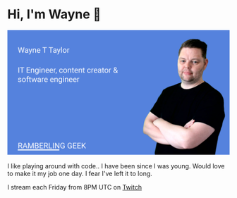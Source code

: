 ﻿# Hi, I'm Wayne 👋

![RG Hero Image](/images/RG-HERO-01.png)

 I like playing around with code.. I have been since I was young.  Would love to make it my job one day.  I fear I've left it to long.   
 
 I stream each Friday from 8PM UTC on [Twitch](https://www.twitch.tv/ramblinggeek)
